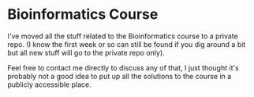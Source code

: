 Bioinformatics Course
=====================

I've moved all the stuff related to the Bioinformatics course to a private repo.
(I know the first week or so can still be found if you dig around a bit but all
new stuff will go to the private repo only).

Feel free to contact me directly to discuss any of that, I just thought it's probably
not a good idea to put up all the solutions to the course in a publicly accessible place.
